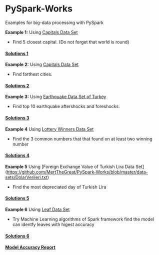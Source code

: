 # PySpark-Works
Examples for big-data processing with PySpark

**Example 1:** Using [Capitals Data Set](https://github.com/MertTheGreat/PySpark-Works/blob/master/data-sets/Capitals.txt)
* Find 5 closest capital. (Do not forget that world is round)
#### [Solutions 1](https://github.com/MertTheGreat/PySpark-Works/blob/master/Notebooks/Mert-Ertugrul-Question1.ipynb)

**Example 2:** Using [Capitals Data Set](https://github.com/MertTheGreat/PySpark-Works/blob/master/data-sets/Capitals.txt)
* Find farthest cities.
#### [Solutions 2](https://github.com/MertTheGreat/PySpark-Works/blob/master/Notebooks/Mert-Ertugrul-Question2.ipynb)

**Example 3:** Using [Earthquake Data Set of Turkey](https://github.com/MertTheGreat/PySpark-Works/blob/master/data-sets/DepremVerileri-2019-Nisan-1.txt) 
* Find top 10 earthquake aftershocks and foreshocks.
#### [Solutions 3](https://github.com/MertTheGreat/PySpark-Works/blob/master/Notebooks/Mert-Ertugrul-Question3.ipynb)

**Example 4** Using [Lottery Winners Data Set](https://github.com/MertTheGreat/PySpark-Works/blob/master/data-sets/SayisalLoto.txt)
* Find the 3 common numbers that that found on at least two winning number
#### [Solutions 4](https://github.com/MertTheGreat/PySpark-Works/blob/master/Notebooks/Mert-Ertugrul-Question4.ipynb)

**Example 5** Using [Foreign Exchange Value of Turkish Lira Data Set] (https://github.com/MertTheGreat/PySpark-Works/blob/master/data-sets/DolarVerileri.txt)
* Find the most depreciated day of Turkish Lira
#### [Solutions 5](https://github.com/MertTheGreat/PySpark-Works/blob/master/Notebooks/Mert-Ertugrul-Question5.ipynb)

**Example 6** Using [Leaf Data Set](https://github.com/MertTheGreat/PySpark-Works/blob/master/data-sets/sample_multiclass_classification_data.txt)
* Try Machine Learning algorithms of Spark framework find the model can identfy leaves with higest accuracy
#### [Solutions 6](https://github.com/MertTheGreat/PySpark-Works/blob/master/Notebooks/Mert_Ertugrul_Leaf_Identifier.ipynb)
#### [Model Accuracy Report](https://github.com/MertTheGreat/PySpark-Works/blob/master/Notebooks/Mert_Ertugrul_Leaf_Identifier_Model_Report.pdf)
